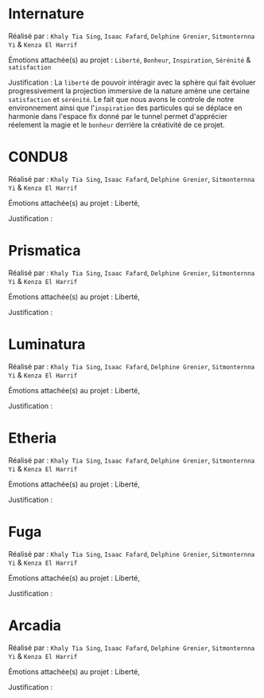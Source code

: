 # Internature

Réalisé par : `Khaly Tia Sing`, `Isaac Fafard`, `Delphine Grenier`, `Sitmonternna Yi` & `Kenza El Harrif`

Émotions attachée(s) au projet : `Liberté`, `Bonheur`, `Inspiration`, `Sérénité` & `satisfaction`

Justification : La `liberté` de pouvoir intéragir avec la sphère qui fait évoluer  progressivement la projection immersive de la nature amène une certaine `satisfaction` et `sérénité`. Le fait que nous avons le controle de notre environnement ainsi que l'`inspiration` des particules qui se déplace en harmonie dans l'espace fix donné par le tunnel permet d'apprécier réelement la magie et le `bonheur` derrière la créativité de ce projet.


# C0NDU8

Réalisé par : `Khaly Tia Sing`, `Isaac Fafard`, `Delphine Grenier`, `Sitmonternna Yi` & `Kenza El Harrif`

Émotions attachée(s) au projet : Liberté, 

Justification : 


# Prismatica

Réalisé par : `Khaly Tia Sing`, `Isaac Fafard`, `Delphine Grenier`, `Sitmonternna Yi` & `Kenza El Harrif`

Émotions attachée(s) au projet : Liberté, 

Justification : 


# Luminatura

Réalisé par : `Khaly Tia Sing`, `Isaac Fafard`, `Delphine Grenier`, `Sitmonternna Yi` & `Kenza El Harrif`

Émotions attachée(s) au projet : Liberté, 

Justification : 


# Etheria

Réalisé par : `Khaly Tia Sing`, `Isaac Fafard`, `Delphine Grenier`, `Sitmonternna Yi` & `Kenza El Harrif`

Émotions attachée(s) au projet : Liberté, 

Justification : 


# Fuga

Réalisé par : `Khaly Tia Sing`, `Isaac Fafard`, `Delphine Grenier`, `Sitmonternna Yi` & `Kenza El Harrif`

Émotions attachée(s) au projet : Liberté, 

Justification : 


# Arcadia

Réalisé par : `Khaly Tia Sing`, `Isaac Fafard`, `Delphine Grenier`, `Sitmonternna Yi` & `Kenza El Harrif`

Émotions attachée(s) au projet : Liberté, 

Justification : 
